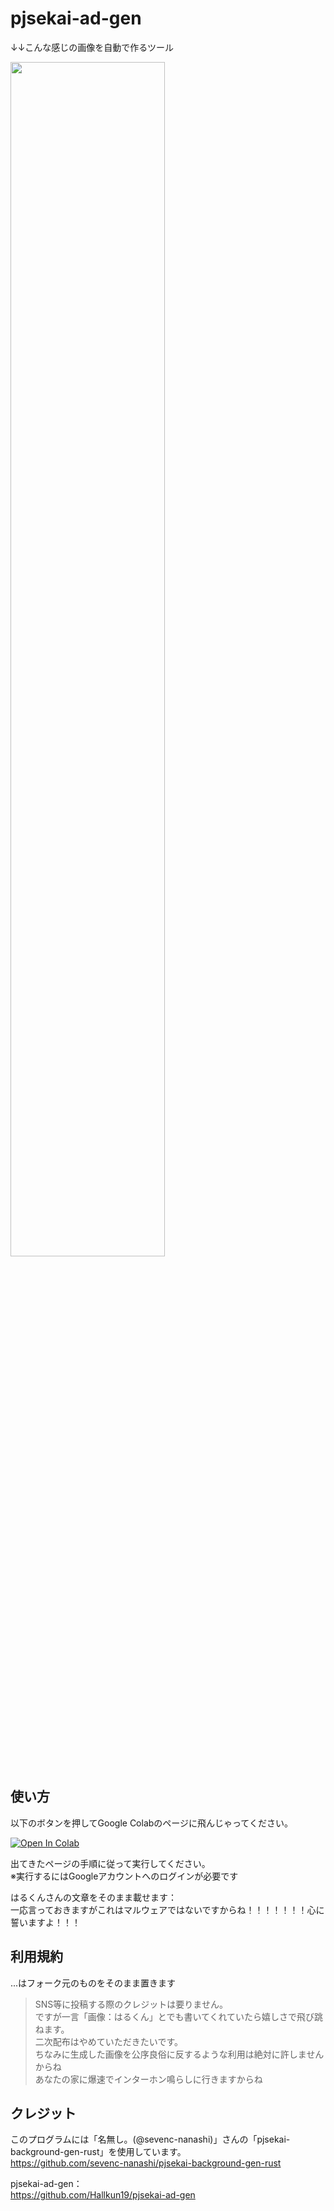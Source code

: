 # pjsekai-ad-gen
↓↓こんな感じの画像を自動で作るツール

<img src="https://github.com/Hallkun19/pjsekai-ad-gen/assets/164134427/8af84205-f41e-48cf-8f54-84456f4273b1" width="70%" />



## 使い方
以下のボタンを押してGoogle Colabのページに飛んじゃってください。  

[![Open In Colab](https://colab.research.google.com/assets/colab-badge.svg)](http://colab.research.google.com/github/MedeTaichan/pjsekai-ad-gen/blob/main/pjsekai_ad_gen.ipynb)

出てきたページの手順に従って実行してください。  
※実行するにはGoogleアカウントへのログインが必要です

はるくんさんの文章をそのまま載せます：  
一応言っておきますがこれはマルウェアではないですからね！！！！！！！心に誓いますよ！！！


## 利用規約
...はフォーク元のものをそのまま置きます

>SNS等に投稿する際のクレジットは要りません。  
>ですが一言「画像：はるくん」とでも書いてくれていたら嬉しさで飛び跳ねます。  
>二次配布はやめていただきたいです。  
>ちなみに生成した画像を公序良俗に反するような利用は絶対に許しませんからね  
>あなたの家に爆速でインターホン鳴らしに行きますからね  

## クレジット
このプログラムには「名無し。(@sevenc-nanashi)」さんの「pjsekai-background-gen-rust」を使用しています。  
https://github.com/sevenc-nanashi/pjsekai-background-gen-rust  

pjsekai-ad-gen：  
https://github.com/Hallkun19/pjsekai-ad-gen
